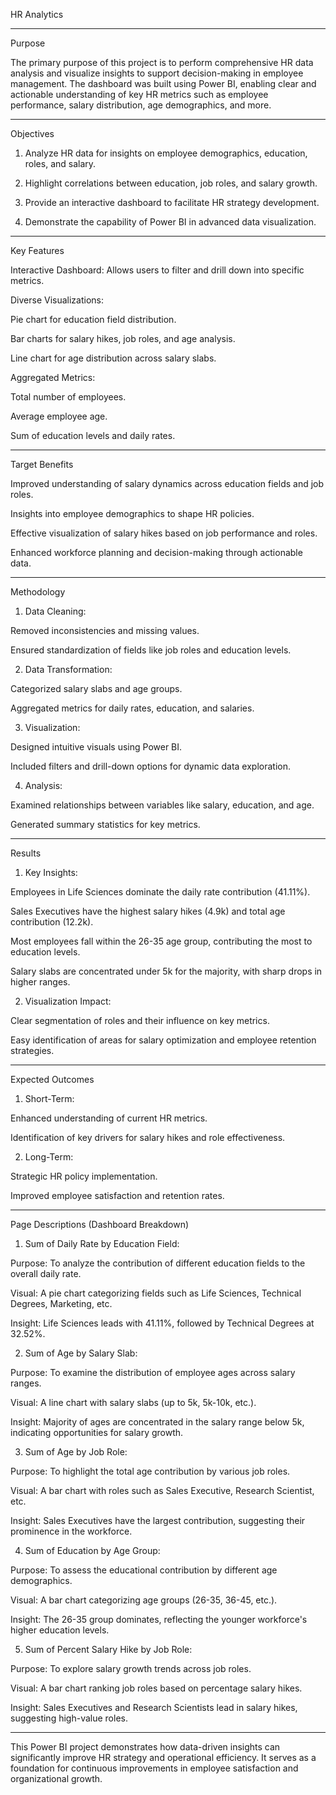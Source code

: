  HR Analytics 


---

Purpose

The primary purpose of this project is to perform comprehensive HR data analysis and visualize insights to support decision-making in employee management. The dashboard was built using Power BI, enabling clear and actionable understanding of key HR metrics such as employee performance, salary distribution, age demographics, and more.


---

Objectives

1. Analyze HR data for insights on employee demographics, education, roles, and salary.


2. Highlight correlations between education, job roles, and salary growth.


3. Provide an interactive dashboard to facilitate HR strategy development.


4. Demonstrate the capability of Power BI in advanced data visualization.




---

Key Features

Interactive Dashboard: Allows users to filter and drill down into specific metrics.

Diverse Visualizations:

Pie chart for education field distribution.

Bar charts for salary hikes, job roles, and age analysis.

Line chart for age distribution across salary slabs.


Aggregated Metrics:

Total number of employees.

Average employee age.

Sum of education levels and daily rates.




---

Target Benefits

Improved understanding of salary dynamics across education fields and job roles.

Insights into employee demographics to shape HR policies.

Effective visualization of salary hikes based on job performance and roles.

Enhanced workforce planning and decision-making through actionable data.



---

Methodology

1. Data Cleaning:

Removed inconsistencies and missing values.

Ensured standardization of fields like job roles and education levels.



2. Data Transformation:

Categorized salary slabs and age groups.

Aggregated metrics for daily rates, education, and salaries.



3. Visualization:

Designed intuitive visuals using Power BI.

Included filters and drill-down options for dynamic data exploration.



4. Analysis:

Examined relationships between variables like salary, education, and age.

Generated summary statistics for key metrics.





---

Results

1. Key Insights:

Employees in Life Sciences dominate the daily rate contribution (41.11%).

Sales Executives have the highest salary hikes (4.9k) and total age contribution (12.2k).

Most employees fall within the 26-35 age group, contributing the most to education levels.

Salary slabs are concentrated under 5k for the majority, with sharp drops in higher ranges.



2. Visualization Impact:

Clear segmentation of roles and their influence on key metrics.

Easy identification of areas for salary optimization and employee retention strategies.





---

Expected Outcomes

1. Short-Term:

Enhanced understanding of current HR metrics.

Identification of key drivers for salary hikes and role effectiveness.



2. Long-Term:

Strategic HR policy implementation.

Improved employee satisfaction and retention rates.





---

Page Descriptions (Dashboard Breakdown)

1. Sum of Daily Rate by Education Field:

Purpose: To analyze the contribution of different education fields to the overall daily rate.

Visual: A pie chart categorizing fields such as Life Sciences, Technical Degrees, Marketing, etc.

Insight: Life Sciences leads with 41.11%, followed by Technical Degrees at 32.52%.



2. Sum of Age by Salary Slab:

Purpose: To examine the distribution of employee ages across salary ranges.

Visual: A line chart with salary slabs (up to 5k, 5k-10k, etc.).

Insight: Majority of ages are concentrated in the salary range below 5k, indicating opportunities for salary growth.



3. Sum of Age by Job Role:

Purpose: To highlight the total age contribution by various job roles.

Visual: A bar chart with roles such as Sales Executive, Research Scientist, etc.

Insight: Sales Executives have the largest contribution, suggesting their prominence in the workforce.



4. Sum of Education by Age Group:

Purpose: To assess the educational contribution by different age demographics.

Visual: A bar chart categorizing age groups (26-35, 36-45, etc.).

Insight: The 26-35 group dominates, reflecting the younger workforce's higher education levels.



5. Sum of Percent Salary Hike by Job Role:

Purpose: To explore salary growth trends across job roles.

Visual: A bar chart ranking job roles based on percentage salary hikes.

Insight: Sales Executives and Research Scientists lead in salary hikes, suggesting high-value roles.





---

This Power BI project demonstrates how data-driven insights can significantly improve HR strategy and operational efficiency. It serves as a foundation for continuous improvements in employee satisfaction and organizational growth.






